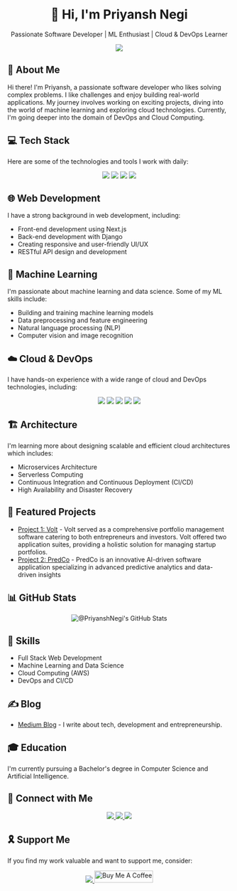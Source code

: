 <!-- Header Section -->
<div align="center">
  <h1>👋 Hi, I'm Priyansh Negi</h1>
  <p>Passionate Software Developer | ML Enthusiast | Cloud & DevOps Learner</p>
</div>

<!-- Typing Animation -->
<p align="center">
  <img src="https://readme-typing-svg.herokuapp.com?font=Fira+Code&color=FFD966&size=30&vCenter=true&lines=Welcome+to+my+GitHub+profile!;Full+Stack+Web+Developer;Machine+Learning+Enthusiast;Cloud+and+DevOps+Learner">
</p>

<!-- About Me Section -->
<h2>🌟 About Me</h2>
<p>
  Hi there! I'm Priyansh, a passionate software developer who likes solving complex problems. I like challenges and enjoy building real-world applications. My journey involves working on exciting projects, diving into the world of machine learning and exploring cloud technologies. Currently, I'm going deeper into the domain of DevOps and Cloud Computing.
</p>

<!-- Tech Stack Section -->
<h2>💻 Tech Stack</h2>
<p>
  Here are some of the technologies and tools I work with daily:
</p>
<p align="center">
  <img src="https://img.shields.io/badge/Python-3776AB?style=for-the-badge&logo=python&logoColor=white" />
  <img src="https://img.shields.io/badge/JavaScript-F7DF1E?style=for-the-badge&logo=javascript&logoColor=black" />
  <img src="https://img.shields.io/badge/Next.js-000000?style=for-the-badge&logo=next.js&logoColor=white" />
  <img src="https://img.shields.io/badge/AWS-232F3E?style=for-the-badge&logo=amazon-aws&logoColor=white" />
  <!-- Add more technologies and tools as needed -->
</p>

<!-- Web Development Section -->
<h2>🌐 Web Development</h2>
<p>
  I have a strong background in web development, including:
</p>
<ul>
  <li>Front-end development using Next.js</li>
  <li>Back-end development with Django</li>
  <li>Creating responsive and user-friendly UI/UX</li>
  <li>RESTful API design and development</li>
</ul>

<!-- Machine Learning Section -->
<h2>🤖 Machine Learning</h2>
<p>
  I'm passionate about machine learning and data science. Some of my ML skills include:
</p>
<ul>
  <li>Building and training machine learning models</li>
  <li>Data preprocessing and feature engineering</li>
  <li>Natural language processing (NLP)</li>
  <li>Computer vision and image recognition</li>
</ul>

<!-- Cloud & DevOps Section -->
<h2>☁️ Cloud & DevOps</h2>
<p>
  I have hands-on experience with a wide range of cloud and DevOps technologies, including:
</p>
<p align="center">
  <img src="https://img.shields.io/badge/AWS-232F3E?style=for-the-badge&logo=amazon-aws&logoColor=white" />
  <img src="https://img.shields.io/badge/Docker-2496ED?style=for-the-badge&logo=docker&logoColor=white" />
  <img src="https://img.shields.io/badge/Kubernetes-326CE5?style=for-the-badge&logo=kubernetes&logoColor=white" />
  <img src="https://img.shields.io/badge/Terraform-623CE4?style=for-the-badge&logo=terraform&logoColor=white" />
  <img src="https://img.shields.io/badge/Jenkins-D24939?style=for-the-badge&logo=jenkins&logoColor=white" />
  <!-- Add more cloud and DevOps tools as needed -->
</p>

<!-- Architecture Section -->
<h2>🏗️ Architecture</h2>
<p>
  I'm learning more about designing scalable and efficient cloud architectures which includes:
</p>
<ul>
  <li>Microservices Architecture</li>
  <li>Serverless Computing</li>
  <li>Continuous Integration and Continuous Deployment (CI/CD)</li>
  <li>High Availability and Disaster Recovery</li>
</ul>

<!-- Projects Section -->
<h2>🚀 Featured Projects</h2>
<ul>
  <li>
    <a href="https://github.com/YourUsername/Project1">Project 1: Volt</a> - Volt served as a comprehensive portfolio management software catering to both entrepreneurs and investors. Volt offered two application suites, providing a holistic solution for managing startup portfolios.
  </li>
  <li>
    <a href="https://github.com/YourUsername/Project2">Project 2: PredCo</a> - PredCo is an innovative AI-driven software application specializing in advanced predictive analytics and data-driven insights
  </li>
</ul>

<!-- GitHub Stats Section -->
<h2>📊 GitHub Stats</h2>
<p align="center">
  <img src="https://github-readme-stats.vercel.app/api?username=PriyanshNegi&theme=merko&show_icons=true&count_private=true&hide_border=true" alt="@PriyanshNegi's GitHub Stats"/>
</p>

<!-- Skills Section -->
<h2>🔧 Skills</h2>
<ul>
  <li>Full Stack Web Development</li>
  <li>Machine Learning and Data Science</li>
  <li>Cloud Computing (AWS)</li>
  <li>DevOps and CI/CD</li>
  <!-- Add more skills as needed -->
</ul>

<!-- Blog Section -->
<h2>✍️ Blog</h2>
<ul>
  <li>
    <a href="https://medium.com/@PriyanshNegi">Medium Blog</a> - I write about tech, development and entrepreneurship.
  </li>
</ul>

<!-- Education Section -->
<h2>🎓 Education</h2>
<p>
  I'm currently pursuing a Bachelor's degree in Computer Science and Artificial Intelligence.
</p>

<!-- Connect Section -->
<h2>🤝 Connect with Me</h2>
<p align="center">
  <a href="https://www.linkedin.com/in/priyanshnegi/" target="_blank">
    <img src="https://img.shields.io/badge/LinkedIn-0072b1?style=for-the-badge&logo=linkedin&logoColor=white" target="_blank" />
  </a> 
  <a href="https://twitter.com/Priyanshnegi_03" target="_blank">
    <img src="https://img.shields.io/badge/Twitter-0072b1?style=for-the-badge&logo=twitter&logoColor=white" target="_blank" />
  </a>
  <a href="mailto:priyansh.negiji@gmail.com">
    <img src="https://img.shields.io/badge/Gmail-D14836?style=for-the-badge&logo=gmail&logoColor=white" />
  </a>
</p>

<!-- Support Section -->
<h2>🎗️ Support Me</h2>
<p>
  If you find my work valuable and want to support me, consider:
</p>
<p align="center">
  <a href="https://github.com/sponsors/PriyanshNegi">
    <img src="https://img.shields.io/static/v1?label=Sponsor&message=%E2%9D%A4&logo=GitHub&color=%23fe8e86" />
  </a>
  <a href="https://www.buymeacoffee.com/priyanshnegi" target="_blank">
    <img src="https://cdn.buymeacoffee.com/buttons/default-orange.png" alt="Buy Me A Coffee" height="27" width="132" />
  </a>
</p>

